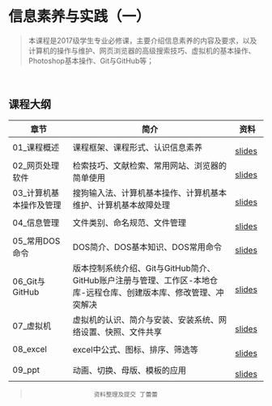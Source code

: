 # 信息素养与实践（一）


> 本课程是2017级学生专业必修课，主要介绍信息素养的内容及要求，以及计算机的操作与维护、网页浏览器的高级搜索技巧、虚拟机的基本操作、Photoshop基本操作、Git与GitHub等；

&nbsp;

## 课程大纲


| 章节 | 简介 | 资料 |
|-----|-----|-----|
|01_课程概述|课程框架、课程形式、认识信息素养|[<img src="https://raw.githubusercontent.com/TelerikAcademy/Common/master/icons/presentation.png" height="15" />slides](/materials/slides/01-course-verview.pptx)|
|02_网页处理软件|检索技巧、文献检索、常用网站、浏览器的简单使用|[<img src="https://raw.githubusercontent.com/TelerikAcademy/Common/master/icons/presentation.png" height="15" />slides](/materials/slides/02-web-browser-processes.ppt)|
|03_计算机基本操作及管理|搜狗输入法、计算机基本操作、计算机基本维护、计算机基本故障处理|[<img src="https://raw.githubusercontent.com/TelerikAcademy/Common/master/icons/presentation.png" height="15" />slides](/materials/slides/03-computer-operation-and-managerment.ppt)|
|04_信息管理|文件类别、命名规范、文件管理|[<img src="https://raw.githubusercontent.com/TelerikAcademy/Common/master/icons/presentation.png" height="15" />slides](/materials/slides/04-information-management.ppt)|
|05_常用DOS命令|DOS简介、DOS基本知识、DOS常用命令|[<img src="https://raw.githubusercontent.com/TelerikAcademy/Common/master/icons/presentation.png" height="15" />slides](/materials/slides/05-DOS.pptx)|
|06_Git与GitHub|版本控制系统介绍、Git与GitHub简介、GitHub账户注册与管理、工作区-本地仓库-远程仓库、创建版本库、修改管理、冲突解决|[<img src="https://raw.githubusercontent.com/TelerikAcademy/Common/master/icons/presentation.png" height="15" />slides](/materials/slides/06-Github.pptx)|
|07_虚拟机|虚拟机的认识、简介与安装、安装系统、网络设置、快照、文件共享|[<img src="https://raw.githubusercontent.com/TelerikAcademy/Common/master/icons/presentation.png" height="15" />slides](/materials/slides/07-virtual-machine.pptx)|
|08_excel|excel中公式、图标、排序、筛选等|[<img src="https://raw.githubusercontent.com/TelerikAcademy/Common/master/icons/presentation.png" height="15" />slides](/materials/slides/08-Excel.ppt)|
|09_ppt|动画、切换、母版、模板的应用|[<img src="https://raw.githubusercontent.com/TelerikAcademy/Common/master/icons/presentation.png" height="15" />slides](/materials/slides/09-PPT.ppt)|

>						资料整理及提交 丁蕾蕾
